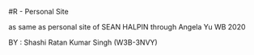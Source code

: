 #R - Personal Site

as same as personal site of SEAN HALPIN
through Angela Yu WB 2020

BY : Shashi Ratan Kumar Singh (W3B-3NVY)
